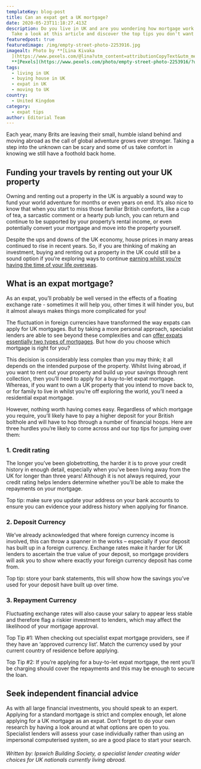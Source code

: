 ```yaml
---
templateKey: blog-post
title: Can an expat get a UK mortgage?
date: 2020-05-23T11:18:27.413Z
description: Do you live in UK and are you wondering how mortgage work there?
  Take a look at this article and discover the top tips you don't want to miss!
featuredpost: true
featuredimage: /img/empty-street-photo-2253916.jpg
imagealt: Photo by **[Lina Kivaka
  ](https://www.pexels.com/@lina?utm_content=attributionCopyText&utm_medium=referral&utm_source=pexels)**from
  **[Pexels](https://www.pexels.com/photo/empty-street-photo-2253916/?utm_content=attributionCopyText&utm_medium=referral&utm_source=pexels)**
tags:
  - living in UK
  - buying house in UK
  - expat in UK
  - moving to UK
country:
  - United Kingdom
category:
  - expat tips
author: Editorial Team
---
```

Each year, many Brits are leaving their small, humble island behind and moving abroad as the call of global adventure grows ever stronger. Taking a step into the unknown can be scary and some of us take comfort in knowing we still have a foothold back home.

## Funding your travels by renting out your UK property

Owning and renting out a property in the UK is arguably a sound way to fund your world adventure for months or even years on end. It’s also nice to know that when you start to miss those familiar British comforts, like a cup of tea, a sarcastic comment or a hearty pub lunch, you can return and continue to be supported by your property’s rental income, or even potentially convert your mortgage and move into the property yourself.

Despite the ups and downs of the UK economy, house prices in many areas continued to rise in recent years. So, if you are thinking of making an investment, buying and renting out a property in the UK could still be a sound option if you’re exploring ways to continue [earning whilst you’re having the time of your life overseas](https://www.thexpatmagazine.com/blog/2019-11-25-8-easy-steps-on-how-to-earn-while-traveling-overseas/).

## What is an expat mortgage?

As an expat, you’ll probably be well versed in the effects of a floating exchange rate - sometimes it will help you, other times it will hinder you, but it almost always makes things more complicated for you!

The fluctuation in foreign currencies have transformed the way expats can apply for UK mortgages. But by taking a more personal approach, specialist lenders are able to see beyond these complexities and can [offer expats essentially two types of mortgages](https://www.ibs.co.uk/mortgages/our-mortgage-products/expat-mortgages). But how do you choose which mortgage is right for you?

This decision is considerably less complex than you may think; it all depends on the intended purpose of the property. Whilst living abroad, if you want to rent out your property and build up your savings through rent collection, then you’ll need to apply for a buy-to-let expat mortgage. Whereas, if you want to own a UK property that you intend to move back to, or for family to live in whilst you’re off exploring the world, you’ll need a residential expat mortgage.

However, nothing worth having comes easy. Regardless of which mortgage you require, you’ll likely have to pay a higher deposit for your British bolthole and will have to hop through a number of financial hoops. Here are three hurdles you’re likely to come across and our top tips for jumping over them:

### 1. Credit rating

The longer you’ve been globetrotting, the harder it is to prove your credit history in enough detail, especially when you’ve been living away from the UK for longer than three years! Although it is not always required, your credit rating helps lenders determine whether you’ll be able to make the repayments on your mortgage.

Top tip: make sure you update your address on your bank accounts to ensure you can evidence your address history when applying for finance.

### 2. Deposit Currency

We’ve already acknowledged that where foreign currency income is involved, this can throw a spanner in the works – especially if your deposit has built up in a foreign currency. Exchange rates make it harder for UK lenders to ascertain the true value of your deposit, so mortgage providers will ask you to show where exactly your foreign currency deposit has come from.

Top tip: store your bank statements, this will show how the savings you’ve used for your deposit have built up over time.

### 3. Repayment Currency

Fluctuating exchange rates will also cause your salary to appear less stable and therefore flag a riskier investment to lenders, which may affect the likelihood of your mortgage approval.

Top Tip #1: When checking out specialist expat mortgage providers, see if they have an ‘approved currency list’. Match the currency used by your current country of residence before applying.

Top Tip #2: If you’re applying for a buy-to-let expat mortgage, the rent you’ll be charging should cover the repayments and this may be enough to secure the loan.

## Seek independent financial advice

As with all large financial investments, you should speak to an expert. Applying for a standard mortgage is strict and complex enough, let alone applying for a UK mortgage as an expat. Don’t forget to do your own research by having a look around at what options are open to you. Specialist lenders will assess your case individually rather than using an impersonal computerised system, so are a good place to start your search.

###### Written by: Ipswich Building Society, a specialist lender creating wider choices for UK nationals currently living abroad.